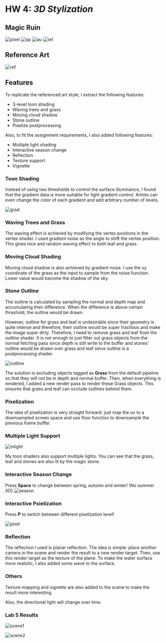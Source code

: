 # HW 4: *3D Stylization*

## Magic Ruin

![pixel](./img/pixel.gif)
![sp](./img/spring.png)
![au](./img/autumn.png)
![wt](./img/winter.png)

## Reference Art

![ref](./img/refArt.png)

## Features

To replicate the referenced art style, I extract the following features:

- 3-level toon shading
- Waving trees and grass
- Moving cloud shadow
- Stone outline
- Pixelize postprocessing

Also, to fit the assignment requirements, I also added following features:

- Multiple light shading
- Interactive season change
- Reflection
- Texture support
- Vignette

### Toon Shading

Instead of using two thresholds to control the surface illuminance, I found that the gradient data is more suitable for light gradient control. Artists can even change the color of each gradient and add arbitrary number of levels.

![grad](./img/gradient.jpg)

### Waving Trees and Grass

The waving effect is achieved by modifying the vertex positions in the vertex shader. I used gradient noise as the angle to shift the vertex position. This gives nice and random waving effect to both leaf and grass.

### Moving Cloud Shading

Moving cloud shadow is also achieved by gradient noise. I use the xy coordinate of the grass as the input to sample from the noise function. Lower value would become the shadow of the sky.

### Stone Outline

The outline is calculated by sampling the normal and depth map and accumulating their difference. When the difference is above certain threshold, the outline would be drawn.

However, outline for grass and leaf is undesirable since their geometry is quite intense and therefore, their outline would be super fractious and make the image super dirty. Therefore, I need to remove grass and leaf from the outline shader. It is not enough to just filter out grass objects from the normal fetching pass since depth is still write to the buffer and stones' outline would be drawn over grass and leaf since outline is a postprocessing shader.

![outline](./img/outline1.png)

The solution is excluding objects tagged as **Grass** from the default pipeline so that they will not be in depth and normal buffer. Then, when everything is rendered, I added a new render pass to render these Grass objects. This ensures that grass and leaf can occlude outlines behind them.

### Pixelization

The idea of pixelization is very straight forward: just map the uv to a downsampled screen space and use floor function to downsample the previous frame buffer.

### Multiple Light Support

![mlight](./img/multilight.png)

My toon shaders also support multiple lights. You can see that the grass, leaf and stones are also lit by the magic stone.

### Interactive Season Change

Press **Space** to change between spring, autumn and winter! (No summer XD)
![season](./img/season.gif)

### Interactive Pxielization

Press **P** to switch between different pixelization level!

![pixel](./img/pixel.gif)

### Reflection

The reflection I used is planar reflection. The idea is simple: place another camera in the scene and render the result to a new render target. Then, use this render target as the texture of the plane. To make the water surface more realistic, I also added some wave to the surface.

### Others

Texture mapping and vignette are also added to the scene to make the result more interesting.

Also, the directional light will change over time.

### Lab 5 Results

![scene1](./img/scene01.jpg)

![scene2](./img/scene02.jpg)
